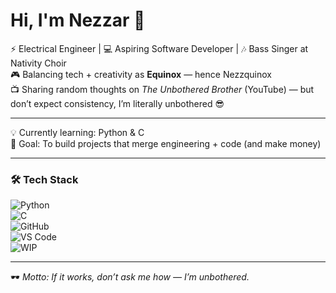 # Hi, I'm Nezzar 👋  

⚡ Electrical Engineer | 💻 Aspiring Software Developer | 🎶 Bass Singer at Nativity Choir  
🎮 Balancing tech + creativity as **Equinox** — hence Nezzquinox  
📺 Sharing random thoughts on *The Unbothered Brother* (YouTube) — but don’t expect consistency, I’m literally unbothered 😎  

---

💡 Currently learning: Python & C  
🌱 Goal: To build projects that merge engineering + code (and make money)  

---

### 🛠️ Tech Stack
![Python](https://img.shields.io/badge/Python-3776AB?style=for-the-badge&logo=python&logoColor=white)  
![C](https://img.shields.io/badge/C-00599C?style=for-the-badge&logo=c&logoColor=white)  
![GitHub](https://img.shields.io/badge/GitHub-181717?style=for-the-badge&logo=github&logoColor=white)  
![VS Code](https://img.shields.io/badge/VS%20Code-007ACC?style=for-the-badge&logo=visualstudiocode&logoColor=white)  
![WIP](https://img.shields.io/badge/Work%20In%20Progress-FFA500?style=for-the-badge&logo=progress&logoColor=white)  

---

🕶️ *Motto: If it works, don’t ask me how — I’m unbothered.*
